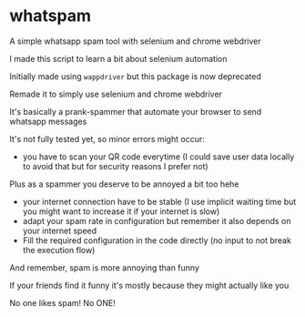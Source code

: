 # whatspam

A simple whatsapp spam tool with selenium and chrome webdriver

I made this script to learn a bit about selenium automation

Initially made using `wappdriver` but this package is now deprecated

Remade it to simply use selenium and chrome webdriver

It's basically a prank-spammer that automate your browser to send whatsapp messages

It's not fully tested yet, so minor errors might occur:

- you have to scan your QR code everytime 
(I could save user data locally to avoid that but for security reasons I prefer not)

Plus as a spammer you deserve to be annoyed a bit too hehe

- your internet connection have to be stable (I use implicit waiting time but you 
might want to increase it if your internet is slow)
- adapt your spam rate in configuration but remember it also depends on your internet speed
- Fill the required configuration in the code directly (no input to not break the execution flow)

And remember, spam is more annoying than funny

If your friends find it funny it's mostly because they might actually like you

No one likes spam! No ONE!


